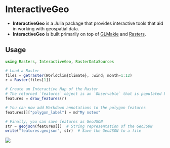 # InteractiveGeo

- **InteractiveGeo** is a Julia package that provides interactive tools that aid in working with geospatial data.
- **InteractiveGeo** is built primarily on top of [GLMakie](https://docs.makie.org/stable/explanations/backends/glmakie#glmakie) and [Rasters](https://rafaqz.github.io/Rasters.jl/dev/).

## Usage


```julia
using Rasters, InteractiveGeo, RasterDataSources

# Load a Raster
files = getraster(WorldClim{Climate}, :wind; month=1:12)
r = Raster(files[1])

# Create an Interactive Map of the Raster
# The returned `features` object is an `Observable` that is populated based on features (polygons) drawn on the map
features = draw_features(r)

# You can now add Markdown annotations to the polygon features
features[]["polygon_label"] = md"My notes"

# Finally, you can save features as GeoJSON
str = geojson(features[])  # String representation of the GeoJSON
write("features.geojson", str)  # Save the GeoJSON to a file
```

![](https://github.com/user-attachments/assets/dc7c8641-873b-4b9f-ade9-cff07a01b3ee)
